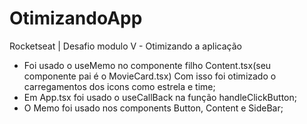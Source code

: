 # OtimizandoApp
Rocketseat | Desafio modulo V - Otimizando a aplicação

- Foi usado o useMemo no componente filho Content.tsx(seu componente pai é o MovieCard.tsx) Com isso foi otimizado o carregamentos dos icons como estrela e time;
- Em App.tsx foi usado o useCallBack na função handleClickButton;
- O Memo foi usado nos components Button, Content e SideBar;
